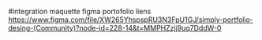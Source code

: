 #integration maquette figma portofolio
liens https://www.figma.com/file/XW265YhspspRU3N3FpU1GJ/simply-portfolio-desing-(Community)?node-id=228-14&t=MMPHZzjj9uq7DddW-0
